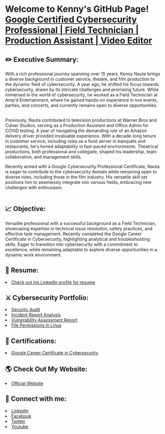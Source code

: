 <h1>Welcome to Kenny's GitHub Page! <a href="https://www.linkedin.com/in/kennynauta/">Google Certified Cybersecurity Professional | Field Technician | Production Assistant | Video Editor</a></h1>

<h2>✏️ Executive Summary:</h2>
With a rich professional journey spanning over 15 years, Kenny Nauta brings a diverse background in customer service, theatre, and film production to the dynamic field of cybersecurity. A year ago, he shifted his focus towards cybersecurity, drawn by its intricate challenges and promising future. While immersed in the world of cybersecurity, he worked as a Field Technician at Amp'd Entertainment, where he gained hands-on experience in live events, parties, and concerts, and currently remains open to diverse opportunities.<br><br>

Previously, Nauta contributed to television productions at Warner Bros and Culver Studios, serving as a Production Assistant and Office Admin for COVID testing. A year of navigating the demanding role of an Amazon delivery driver provided invaluable experience. With a decade-long tenure in customer service, including roles as a food server in banquets and restaurants, he's honed adaptability in fast-paced environments. Theatrical productions, both professional and collegiate, shaped his leadership, team collaboration, and management skills.<br>

Recently armed with a Google Cybersecurity Professional Certificate, Nauta is eager to contribute to the cybersecurity domain while remaining open to diverse roles, including those in the film industry. His versatile skill set positions him to seamlessly integrate into various fields, embracing new challenges with enthusiasm.<br><br>

<h2>📈 Objective:</h2>
Versatile professional with a successful background as a Field Technician, showcasing expertise in technical issue resolution, safety practices, and effective task management. Recently completed the Google Career Certificate in Cybersecurity, highlighting analytical and troubleshooting skills. Eager to transition into cybersecurity with a commitment to excellence, while remaining adaptable to explore diverse opportunities in a dynamic work environment.<br>

<h2>📜 Resume:</h2>
<li><a href="https://www.linkedin.com/in/kennynauta/">Check out his LinkedIn profile for resume</a></li>

<h2>⚔️ Cybersecurity Portfolio:</h2>
<li><a href="https://github.com/knauta7/security_audit">Security Audit</a></li>
<li><a href="https://github.com/knauta7/incident_report_analysis">Incident Report Analysis</a></li>
<li><a href="https://github.com/knauta7/vulnerability_assessment_report">Vulnerability Assessment Report</a></li>
<li><a href="https://github.com/knauta7/file_permissions_in_linux">File Permissions in Linux</a></li>


<h2>🌟 Certifications:</h2>
<li><a href="https://www.credly.com/badges/4b321562-e276-4667-b772-36e9c6fbf4cf/public_url">Google Career Certificate in Cybersecurity</a></li>


<h2>🌎 Check Out My Website:</h2>
<li><a href="https://www.kennynauta.com/">Official Website</a></li>


<h2> 📲 Connect with me:</h2>
<li><a href="https://www.linkedin.com/in/kennynauta/">LinkedIn</a></li>
<li><a href="https://www.facebook.com/kennynauta/">Facebook</a></li>
<li><a href="https://twitter.com/kennynautajr">Twitter</a></li>
<li><a href="https://www.youtube.com/knautaproductions">Youtube</a></li>


<!--
Credit to this repository format goes to Joshmadakor1. Tweaked my page to fit my information and preference.
**joshmadakor1/joshmadakor1** is a ✨ _special_ ✨ repository because its `README.md` (this file) appears on your GitHub profile.

Here are some ideas to get you started:

- 🔭 I’m currently working on ...
- 🌱 I’m currently learning ...
- 👯 I’m looking to collaborate on ...
- 🤔 I’m looking for help with ...
- 💬 Ask me about ...
- 📫 How to reach me: ...
- 😄 Pronouns: ...
- ⚡ Fun fact: ...
-->
